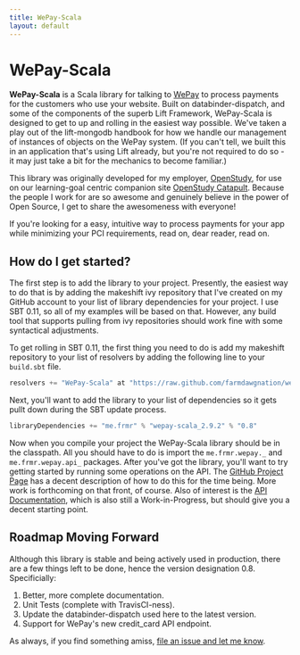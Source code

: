 ```yaml
---
title: WePay-Scala
layout: default
---
```


# WePay-Scala

**WePay-Scala** is a Scala library for talking to [WePay](http://wepay.com) to process payments for the customers who use your website. Built on databinder-dispatch, and some of the components of the superb Lift Framework, WePay-Scala is designed to get to up and rolling in the easiest way possible. We've taken a play out of the lift-mongodb handbook for how we handle our management of instances of objects on the WePay system. (If you can't tell, we built this in an application that's using Lift already, but you're not required to do so - it may just take a bit for the mechanics to become familiar.)

This library was originally developed for my employer, [OpenStudy](http://openstudy.com), for use on our learning-goal centric companion site [OpenStudy Catapult](http://catapult.openstudy.com). Because the people I work for are so awesome and genuinely believe in the power of Open Source, I get to share the awesomeness with everyone!

If you're looking for a easy, intuitive way to process payments for your app while minimizing your PCI requirements, read on, dear reader, read on.

## How do I get started?

The first step is to add the library to your project. Presently, the easiest way to do that is by adding the makeshift ivy repository that I've created on my GitHub account to your list of library dependencies for your project. I use SBT 0.11, so all of my examples will be based on that. However, any build tool that supports pulling from ivy repositories should work fine with some syntactical adjustments.

To get rolling in SBT 0.11, the first thing you need to do is add my makeshift repository to your list of resolvers by adding the following line to your `build.sbt` file.

```scala
resolvers += "WePay-Scala" at "https://raw.github.com/farmdawgnation/wepay-scala-repository/master/releases"
```

Next, you'll want to add the library to your list of dependencies so it gets pullt down during the SBT update process.

```scala
libraryDependencies += "me.frmr" % "wepay-scala_2.9.2" % "0.8"
```

Now when you compile your project the WePay-Scala library should be in the classpath. All you should have to do is import the `me.frmr.wepay._` and `me.frmr.wepay.api_` packages. After you've got the library, you'll want to try getting started by running some operations on the API. The [GitHub Project Page](htttp://github.com/farmdawgnation/wepay-scala) has a decent description of how to do this for the time being. More work is forthcoming on that front, of course. Also of interest is the [API Documentation](http://farmdawgnation.github.com/wepay-scala/api), which is also still a Work-in-Progress, but should give you a decent starting point.

## Roadmap Moving Forward

Although this library is stable and being actively used in production, there are a few things left to be done, hence the version designation 0.8. Specificially:

1. Better, more complete documentation.
2. Unit Tests (complete with TravisCI-ness).
3. Update the databinder-dispatch used here to the latest version.
4. Support for WePay's new credit_card API endpoint.

As always, if you find something amiss, [file an issue and let me know](http://github.com/farmdawgnation/wepay-scala/issues).